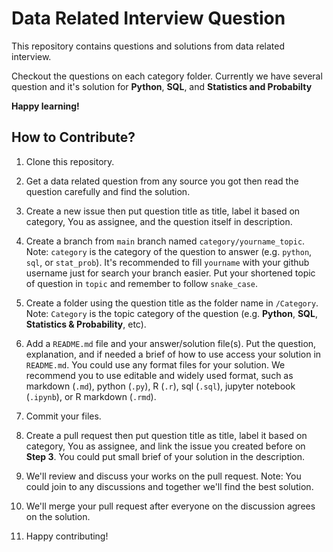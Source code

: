 # Data Related Interview Question

This repository contains questions and solutions from data related interview.

Checkout the questions on each category folder. Currently we have several question and it's solution for **Python**, **SQL**, and **Statistics and Probabilty**

**Happy learning!**


## How to Contribute?

1. Clone this repository.

2. Get a data related question from any source you got then read the question carefully and find the solution.

3. Create a new issue then put question title as title, label it based on category, You as assignee, and the question itself in description.

4. Create a branch from `main` branch named `category/yourname_topic`. Note: `category` is the category of the question to answer (e.g. `python`, `sql`, or `stat_prob`). It's recommended to fill `yourname` with your github username just for search your branch easier. Put your shortened topic of question in `topic` and remember to follow `snake_case`.

5. Create a folder using the question title as the folder name in `/Category`. Note: `Category` is the topic category of the question (e.g. **Python**, **SQL**, **Statistics & Probability**, etc).

6. Add a `README.md` file and your answer/solution file(s). Put the question, explanation, and if needed a brief of how to use access your solution in `README.md`. You could use any format files for your solution. We recommend you to use editable and widely used format, such as markdown (`.md`), python (`.py`), R (`.r`), sql (`.sql`), jupyter notebook (`.ipynb`), or R markdown (`.rmd`).

7. Commit your files.

8. Create a pull request then put question title as title, label it based on category, You as assignee, and link the issue you created before on **Step 3**. You could put small brief of your solution in the description.

9. We'll review and discuss your works on the pull request. Note: You could join to any discussions and together we'll find the best solution.

10. We'll merge your pull request after everyone on the discussion agrees on the solution.

11. Happy contributing!
